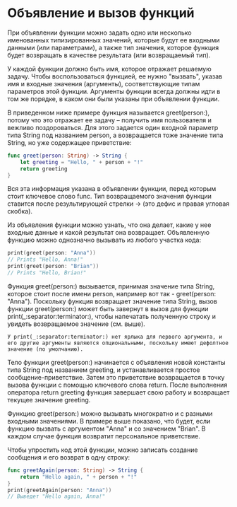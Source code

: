# Объявление и вызов функций
При объявлении функции можно задать одно или несколько именованных типизированных значений, которые будут ее входными данными (или параметрами), а также тип значения, которое функция будет возвращать в качестве результата (или возвращаемый тип).

У каждой функции должно быть имя, которое отражает решаемую задачу. Чтобы воспользоваться функцией, ее нужно "вызвать", указав имя и входные значения (аргументы), соответствующие типам параметров этой функции. Аргументы функции всегда должны идти в том же порядке, в каком они были указаны при объявлении функции.

В приведенном ниже примере функция называется greet(person:), потому что это отражает ее задачу – получить имя пользователя и вежливо поздороваться. Для этого задается один входной параметр типа String под названием person, а возвращается тоже значение типа String, но уже содержащее приветствие:

```swift
func greet(person: String) -> String {
    let greeting = "Hello, " + person + "!"
    return greeting
}
```

Вся эта информация указана в объявлении функции, перед которым стоит ключевое слово func. Тип возвращаемого значения функции ставится после результирующей стрелки -> (это дефис и правая угловая скобка).

Из объявления функции можно узнать, что она делает, какие у нее входные данные и какой результат она возвращает. Объявленную функцию можно однозначно вызывать из любого участка кода:

```swift
print(greet(person: "Anna"))
// Prints "Hello, Anna!"
print(greet(person: "Brian"))
// Prints "Hello, Brian!"
```

Функция greet(person:) вызывается, принимая значение типа String, которое стоит после имени person, например вот так - greet(person: "Anna"). Поскольку функция возвращает значение типа String, вызов функции greet(person:) может быть завернут в вызов для функции print(_:separator:terminator:), чтобы напечатать полученную строку и увидеть возвращаемое значение (см. выше).

    У print(_:separator:terminator:) нет ярлыка для первого аргумента, и его другие аргументы являются опциональными, поскольку имеют дефолтное значение (по умолчанию).
    
Тело функции greet(person:) начинается с объявления новой константы типа String под названием greeting, и устанавливается простое сообщение-приветствие. Затем это приветствие возвращается в точку вызова функции с помощью ключевого слова return. После выполнения оператора return greeting функция завершает свою работу и возвращает текущее значение greeting.

Функцию greet(person:) можно вызывать многократно и с разными входными значениями. В примере выше показано, что будет, если функцию вызвать с аргументом "Anna" и со значением "Brian". В каждом случае функция возвратит персональное приветствие.

Чтобы упростить код этой функции, можно записать создание сообщения и его возврат в одну строку:

```swift
func greetAgain(person: String) -> String {
    return "Hello again, " + person + "!"
}
print(greetAgain(person: "Anna"))
// Выведет "Hello again, Anna!"
```
